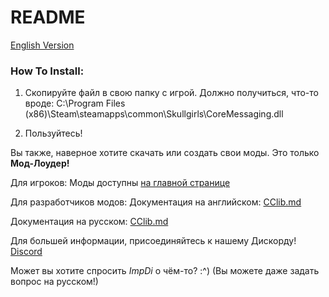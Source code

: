 ﻿# README

[English Version](../README.md)

### How To Install:

1. Скопируйте файл в свою папку с игрой. Должно получиться, что-то вроде: 
C:\Program Files (x86)\Steam\steamapps\common\Skullgirls\CoreMessaging.dll

2. Пользуйтесь!

Вы также, наверное хотите скачать или создать свои моды.
Это только **Мод-Лоудер!**

Для игроков:
Моды доступны [на главной странице](https://github.com/Back-Black-Door)

Для разработчиков модов:
Документация на английском: [CClib.md](CClib.md)

Документация на русском: [CClib.md](CCLib_RUS.md)

Для большей информации, присоединяйтесь к нашему Дискорду! [Discord](https://discord.gg/4ufGJQjkpc)

Может вы хотите спросить _ImpDi_ о чём-то? :^) (Вы можете даже задать вопрос на русском!)
